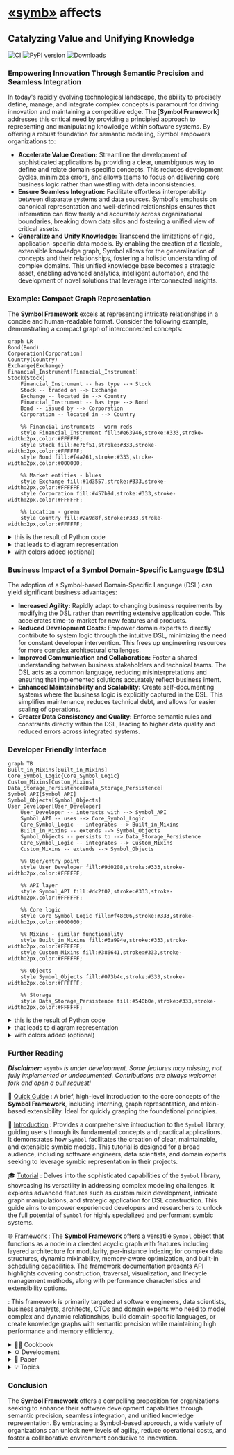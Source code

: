 # [«symb»](https://github.com/ikko/symb) affects

## Catalyzing Value and Unifying Knowledge

[![CI](https://github.com/ikko/symb/actions/workflows/ci.yml/badge.svg)](https://github.com/ikko/symb/actions/workflows/ci.yml)
![PyPI version](https://img.shields.io/pypi/v/symb)
![Downloads](https://img.shields.io/pypi/dm/symb)

### Empowering Innovation Through Semantic Precision and Seamless Integration

In today's rapidly evolving technological landscape, the ability to precisely define, manage, and integrate complex concepts is paramount for driving innovation and maintaining a competitive edge. The [**Symbol Framework**] addresses this critical need by providing a principled approach to representing and manipulating knowledge within software systems. By offering a robust foundation for semantic modeling, Symbol empowers organizations to:

*   **Accelerate Value Creation:** Streamline the development of sophisticated applications by providing a clear, unambiguous way to define and relate domain-specific concepts. This reduces development cycles, minimizes errors, and allows teams to focus on delivering core business logic rather than wrestling with data inconsistencies.
*   **Ensure Seamless Integration:** Facilitate effortless interoperability between disparate systems and data sources. Symbol's emphasis on canonical representation and well-defined relationships ensures that information can flow freely and accurately across organizational boundaries, breaking down data silos and fostering a unified view of critical assets.
*   **Generalize and Unify Knowledge:** Transcend the limitations of rigid, application-specific data models. By enabling the creation of a flexible, extensible knowledge graph, Symbol allows for the generalization of concepts and their relationships, fostering a holistic understanding of complex domains. This unified knowledge base becomes a strategic asset, enabling advanced analytics, intelligent automation, and the development of novel solutions that leverage interconnected insights.

### Example: Compact Graph Representation

The **Symbol Framework** excels at representing intricate relationships in a concise and human-readable format. Consider the following example, demonstrating a compact graph of interconnected concepts:

```mermaid
graph LR
Bond(Bond)
Corporation[Corporation]
Country(Country)
Exchange{Exchange}
Financial_Instrument[Financial_Instrument]
Stock(Stock)
    Financial_Instrument -- has type --> Stock
    Stock -- traded on --> Exchange
    Exchange -- located in --> Country
    Financial_Instrument -- has type --> Bond
    Bond -- issued by --> Corporation
    Corporation -- located in --> Country
    
    %% Financial instruments - warm reds
    style Financial_Instrument fill:#e63946,stroke:#333,stroke-width:2px,color:#FFFFFF;
    style Stock fill:#e76f51,stroke:#333,stroke-width:2px,color:#FFFFFF;
    style Bond fill:#f4a261,stroke:#333,stroke-width:2px,color:#000000;
    
    %% Market entities - blues
    style Exchange fill:#1d3557,stroke:#333,stroke-width:2px,color:#FFFFFF;
    style Corporation fill:#457b9d,stroke:#333,stroke-width:2px,color:#FFFFFF;
    
    %% Location - green
    style Country fill:#2a9d8f,stroke:#333,stroke-width:2px,color:#FFFFFF;
```

<details>
<summary>this is the result of Python code</summary>

```python
from symb import Symbol, s

# Define the symbs
Financial_Instrument = s.Financial_Instrument
Stock = s.Stock
Bond = s.Bond
Exchange = s.Exchange
Corporation = s.Corporation
Country = s.Country

# Establish relationships
Financial_Instrument.has_type(Stock)
Financial_Instrument.has_type(Bond)
Stock.traded_on(Exchange)
Bond.issued_by(Corporation)
Exchange.located_in(Country)
Corporation.located_in(Country)

# Set node shapes, `round` is default
Financial_Instrument.node_shape = "subroutine"
Exchange.node_shape = "rhombus"
Corporation.node_shape = "subroutine"

# Generate the Mermaid diagram source
mermaid_source = Financial_Instrument.to_mmd()

# Print the Mermaid diagram source
print(mermaid_source)
```

</details>


<details>
<summary>that leads to diagram representation</summary>

```css
graph LR
Bond(Bond)
Corporation[Corporation]
Country(Country)
Exchange{Exchange}
Financial_Instrument[Financial_Instrument]
Stock(Stock)
    Financial_Instrument -- has type --> Stock
    Stock -- traded on --> Exchange
    Exchange -- located in --> Country
    Financial_Instrument -- has type --> Bond
    Bond -- issued by --> Corporation
    Corporation -- located in --> Country 
```

</details>


<details>
<summary>with colors added (optional)</summary>

```css
    %% Financial instruments - warm reds
    style Financial_Instrument fill:#e63946,stroke:#333,stroke-width:2px,color:#FFFFFF;
    style Stock fill:#e76f51,stroke:#333,stroke-width:2px,color:#FFFFFF;
    style Bond fill:#f4a261,stroke:#333,stroke-width:2px,color:#000000;
    
    %% Market entities - blues
    style Exchange fill:#1d3557,stroke:#333,stroke-width:2px,color:#FFFFFF;
    style Corporation fill:#457b9d,stroke:#333,stroke-width:2px,color:#FFFFFF;
    
    %% Location - green
    style Country fill:#2a9d8f,stroke:#333,stroke-width:2px,color:#FFFFFF;
```

</details>


### Business Impact of a Symbol Domain-Specific Language (DSL)

The adoption of a Symbol-based Domain-Specific Language (DSL) can yield significant business advantages:

*   **Increased Agility:** Rapidly adapt to changing business requirements by modifying the DSL rather than rewriting extensive application code. This accelerates time-to-market for new features and products.
*   **Reduced Development Costs:** Empower domain experts to directly contribute to system logic through the intuitive DSL, minimizing the need for constant developer intervention. This frees up engineering resources for more complex architectural challenges.
*   **Improved Communication and Collaboration:** Foster a shared understanding between business stakeholders and technical teams. The DSL acts as a common language, reducing misinterpretations and ensuring that implemented solutions accurately reflect business intent.
*   **Enhanced Maintainability and Scalability:** Create self-documenting systems where the business logic is explicitly captured in the DSL. This simplifies maintenance, reduces technical debt, and allows for easier scaling of operations.
*   **Greater Data Consistency and Quality:** Enforce semantic rules and constraints directly within the DSL, leading to higher data quality and reduced errors across integrated systems.

### Developer Friendly Interface

```mermaid
graph TB
Built_in_Mixins[Built_in_Mixins]
Core_Symbol_Logic{Core_Symbol_Logic}
Custom_Mixins[Custom_Mixins]
Data_Storage_Persistence[Data_Storage_Persistence]
Symbol_API[Symbol_API]
Symbol_Objects[Symbol_Objects]
User_Developer[User_Developer]
    User_Developer -- interacts with --> Symbol_API
    Symbol_API -- uses --> Core_Symbol_Logic
    Core_Symbol_Logic -- integrates --> Built_in_Mixins
    Built_in_Mixins -- extends --> Symbol_Objects
    Symbol_Objects -- persists to --> Data_Storage_Persistence
    Core_Symbol_Logic -- integrates --> Custom_Mixins
    Custom_Mixins -- extends --> Symbol_Objects

    %% User/entry point
    style User_Developer fill:#9d0208,stroke:#333,stroke-width:2px,color:#FFFFFF;
    
    %% API layer
    style Symbol_API fill:#dc2f02,stroke:#333,stroke-width:2px,color:#FFFFFF;
    
    %% Core logic
    style Core_Symbol_Logic fill:#f48c06,stroke:#333,stroke-width:2px,color:#000000;
    
    %% Mixins - similar functionality
    style Built_in_Mixins fill:#6a994e,stroke:#333,stroke-width:2px,color:#FFFFFF;
    style Custom_Mixins fill:#386641,stroke:#333,stroke-width:2px,color:#FFFFFF;
    
    %% Objects
    style Symbol_Objects fill:#073b4c,stroke:#333,stroke-width:2px,color:#FFFFFF;
    
    %% Storage
    style Data_Storage_Persistence fill:#540b0e,stroke:#333,stroke-width:2px,color:#FFFFFF;
```


<details>
<summary>this is the result of Python code</summary>

```python
from symb import s

# Define the architectural components as Symbols
User_Developer = s.User_Developer
Symbol_API = s.Symbol_API
Core_Symbol_Logic = s.Core_Symbol_Logic
Built_in_Mixins = s.Built_in_Mixins
Custom_Mixins = s.Custom_Mixins
Symbol_Objects = s.Symbol_Objects
Data_Storage_Persistence = s.Data_Storage_Persistence

# Establish relationships
User_Developer.interacts_with(Symbol_API)
Symbol_API.uses(Core_Symbol_Logic)
Core_Symbol_Logic.integrates(Built_in_Mixins)
Core_Symbol_Logic.integrates(Custom_Mixins)
Built_in_Mixins.extends(Symbol_Objects)
Custom_Mixins.extends(Symbol_Objects)
Symbol_Objects.persists_to(Data_Storage_Persistence)

# Set node shapes, default is "round"
User_Developer.node_shape = "square"
Core_Symbol_Logic.node_shape = "rhombus"
Built_in_Mixins.node_shape = "square"
Custom_Mixins.node_shape = "square"
Symbol_Objects.node_shape = "square"

# Generate the Mermaid diagram source
mermaid_source = User_Developer.to_mmd()

# Print the Mermaid diagram source
print(mermaid_source)
```

</details>


<details>
<summary>that leads to diagram representation</summary>

```css
graph TB
Built_in_Mixins[Built_in_Mixins]
Core_Symbol_Logic{Core_Symbol_Logic}
Custom_Mixins[Custom_Mixins]
Data_Storage_Persistence[Data_Storage_Persistence]
Symbol_API[Symbol_API]
Symbol_Objects[Symbol_Objects]
User_Developer[User_Developer]
    User_Developer -- interacts with --> Symbol_API
    Symbol_API -- uses --> Core_Symbol_Logic
    Core_Symbol_Logic -- integrates --> Built_in_Mixins
    Core_Symbol_Logic -- integrates --> Custom_Mixins
    Built_in_Mixins -- extends --> Symbol_Objects
    Custom_Mixins -- extends --> Symbol_Objects
    Symbol_Objects -- persists to --> Data_Storage_Persistence
```

</details>


<details>
<summary>with colors added (optional)</summary>

```css
    %% User/entry point
    style User_Developer fill:#9d0208,stroke:#333,stroke-width:2px,color:#FFFFFF;
    
    %% API layer
    style Symbol_API fill:#dc2f02,stroke:#333,stroke-width:2px,color:#FFFFFF;
    
    %% Core logic
    style Core_Symbol_Logic fill:#f48c06,stroke:#333,stroke-width:2px,color:#000000;
    
    %% Mixins - similar functionality
    style Built_in_Mixins fill:#6a994e,stroke:#333,stroke-width:2px,color:#FFFFFF;
    style Custom_Mixins fill:#386641,stroke:#333,stroke-width:2px,color:#FFFFFF;
    
    %% Objects
    style Symbol_Objects fill:#073b4c,stroke:#333,stroke-width:2px,color:#FFFFFF;
    
    %% Storage
    style Data_Storage_Persistence fill:#540b0e,stroke:#333,stroke-width:2px,color:#FFFFFF;
```

</details>

### Further Reading

_**Disclaimer:**_
`«symb»` _is under development. Some features may missing, not fully implemented or undocumented. Contributions are always welcome: fork and open a [pull request](https://github.com/ikko/symb/compare)!_


🚀 [Quick Guide](docs/guides/1_quick_guide.md) 
: A brief, high-level introduction to the core concepts of the **Symbol Framework**, including interning, graph representation, and mixin-based extensibility. Ideal for quickly grasping the foundational principles.

📖 [Introduction](docs/guides/2_introduction.md)
: Provides a comprehensive introduction to the `Symbol` library, guiding users through its fundamental concepts and practical applications. It demonstrates how `Symbol` facilitates the creation of clear, maintainable, and extensible symbic models. This tutorial is designed for a broad audience, including software engineers, data scientists, and domain experts seeking to leverage symbic representation in their projects.


🎓 [Tutorial](docs/guides/3_tutorial.md) 
: Delves into the sophisticated capabilities of the `Symbol` library, showcasing its versatility in addressing complex modeling challenges. It explores advanced features such as custom mixin development, intricate graph manipulations, and strategic application for DSL construction. This guide aims to empower experienced developers and researchers to unlock the full potential of `Symbol` for highly specialized and performant symbic systems.

🌐 [Framework](docs/README.md)
: The **Symbol Framework** offers a versatile `Symbol` object that functions as a node in a directed acyclic graph with features including layered architecture for modularity, per-instance indexing for complex data structures, dynamic mixinability, memory-aware optimization, and built-in scheduling capabilities. The framework documentation presents API highlights covering construction, traversal, visualization, and lifecycle management methods, along with performance characteristics and extensibility options. 

: This framework is primarily targeted at software engineers, data scientists, business analysts, architects, CTOs and domain experts who need to model complex and dynamic relationships, build domain-specific languages, or create knowledge graphs with semantic precision while maintaining high performance and memory efficiency.


<details> 
<summary> 🧑‍🍳 Cookbook </summary>

📜 [Cookbook's Table Of Contents](docs/cookbook/0_table_of_contents.md)
: The central table of contents for the Symbol Cookbook, offering practical recipes and examples for common implementation challenges. It serves as a structured entry point for developers seeking hands-on solutions.

🧪 [Essence of Mixins](docs/cookbook/1_mixin_recipe/1_essence_of_mixins.md)
: Explores the fundamental concept of mixins in the `symb` framework, highlighting their role in extending `Symbol` object functionality without traditional inheritance. It emphasizes modularity, reusability, and dynamic extension. This note provides a foundational understanding of why mixins are adopted in `symb` and how they contribute to a flexible, scalable, and maintainable symbic framework.

🧬 [Anatomy_of_a_mixin](docs/cookbook/1_mixin_recipe/2_anatomy_of_a_mixin.md)
: Details the internal structure and expected protocols of a mixin within the `symb` framework. It covers core components like initialization, methods, and properties, and emphasizes the use of `typing.Protocol` for type safety. This document is crucial for developers aiming to create robust and well-integrated extensions, ensuring adherence to established protocols and leveraging mixin validation mechanisms.

🛠 [Implementing_your_first_mixin](docs/cookbook/1_mixin_recipe/3_implementing_your_first_mixin.md)️
: Provides a practical, step-by-step example of creating a simple mixin for the `symb` framework. It demonstrates how to define a mixin class and apply it to a `Symbol` instance to add new capabilities. This guide is ideal for hands-on learning, illustrating the basic process of extending `Symbol` objects with custom behaviors and preparing for subsequent testing and documentation.

🎯 [Testing_your_mixin](docs/cookbook/1_mixin_recipe/4_testing_your_mixin.md)
: Outlines best practices for thoroughly testing mixins within the `symb` framework, covering both synchronous and asynchronous functionalities. It emphasizes isolation, integration, and edge case testing. This document provides a practical example of creating a test file using `pytest` and `anyio`, ensuring the correctness, reliability, and proper integration of custom mixins.

✍ [Documenting_your_mixin](docs/cookbook/1_mixin_recipe/5_documenting_your_mixin.md)️
: Highlights the importance of effective documentation for mixins, covering key elements such as docstrings, type hints, and example usage. It emphasizes clarity, usability, and maintainability. This document guides developers in creating documentation that helps others understand what a mixin does, how to use it, and its specific considerations, fostering collaboration and long-term usability.

📦 [Publishing_your_mixin](docs/cookbook/1_mixin_recipe/6_publishing_your_mixin.md)
: Outlines the process of publishing a `symb` mixin, from sharing it as a third-party package on PyPI to potentially integrating it into the `symb` standard library. It covers project structure, `pyproject.toml`, and `twine`. This document provides essential guidance for making mixins available to a wider audience, detailing the steps for packaging, distribution, and contributing to the core `symb` project.

⏰ [scheduling_jobs](docs/cookbook/2_scheduling_jobs.md)
: Demonstrates how to use the `symb.schedule` module to schedule and manage jobs within `symb` applications. It covers basic usage, job management, and persisting schedules. This recipe provides practical examples and diagrams for automating tasks and orchestrating workflows, making it a valuable resource for integrating scheduling capabilities.

</details>


<details>
<summary> ⚙️ Development </summary>

🏗 [Architecture](docs/development/architecture.md)️
: Provides a detailed overview of the `symb` library's architecture, including its core components and layered structure. It explains how the framework separates concerns to promote modularity and extensibility. This document is essential for contributors and architects interested in the internal workings, dependencies, and design principles that guide the development of the `symb` framework.

🔄 [Conversion To and From](docs/development/conversion_to_and_from.md)
: Outlines the mechanisms for converting standard Python types to `Symbol` objects and vice-versa, enhancing the framework's interoperability and ease of use. It covers primitive and collection types, and nested conversions. This document provides examples of `Symbol.from_<type>` class methods and the `to_sym()` global function, illustrating seamless data integration.

🗺 [Directory_validation_lr diagram](docs/development/directory_validation_lr.mmd)️
: A Mermaid diagram illustrating the architecture of a directory validation system, focusing on its components and their interactions in a left-to-right flow. This visual aid helps in understanding the system's structure, including matching engines, project detection, learning analytics, and performance caching.

🧭 [Directory_validation_tb diagram](docs/development/directory_validation_tb.mmd)
: A Mermaid diagram illustrating the architecture of a directory validation system, focusing on its components and their interactions in a top-to-bottom flow. This visual aid helps in understanding the system's structure, including matching engines, project detection, learning analytics, and performance caching.

📖 [Glossary](docs/development/glossary.md)
: Provides an overview of the design, arithmetic, and algorithmic patterns employed throughout the Symbol project. It defines key terms and concepts for better understanding. This document is beneficial for all users, especially when encountering unfamiliar terminology related to the framework's architecture, mixinability, and data-centric design.

💡 [Good_to_know](docs/development/good_to_know.md)
: Highlights various insights and resolutions for common issues encountered during the development of the `symb` framework. It covers topics like callable weight evaluation, argument mismatches, and non-deterministic Mermaid output. This document serves as a valuable resource for debugging and understanding specific design choices and their implications within the `symb` codebase.

🛣 [Module_paths_diagram](docs/development/module_paths_diagram.md)️
: Illustrates the most direct import paths to each accessible module in the `symb` library using a Mermaid diagram. It provides a clear overview of the library's public API and component access. This visual guide helps developers understand the modular structure and how to import various core and builtin extension modules within their projects.

📝 [Namespace_dsl_spec](docs/development/namespace_dsl_spec.md)
: Details the design and implementation of `symb.py` as a lazy, graph-oriented, immutable symb system, serving as a foundational primitive for domain-specific languages (DSLs). This document covers core components, relations, highlights, render pipelines, and performance characteristics, providing an overview of the DSL capabilities.

📊 [Notations](docs/development/notations.md)
: Provides empirical validation of the Big O notations asserted for key operations within the `Symbol` framework. It includes detailed measurements and analysis of time and space complexity. This document is crucial for understanding the performance characteristics of `Symbol` operations, such as instantiation, relationship linking, and indexed operations, with insights into potentially slow callables.

🚀 [Package_publish](docs/development/package_publish.md)
: Provides detailed instructions on how to build and publish the `symb` package to PyPI (Python Package Index) using `uv` and `twine`. It covers prerequisites, publication steps, and troubleshooting. This guide is essential for maintainers and contributors responsible for releasing new versions of the `symb` library, ensuring a smooth and secure publication process.

🏛 [Structure_overview](docs/development/structure_overview.md)️
: Outlines the project's organizational structure, dividing it into `symb.core` (essential components) and `symb.builtins` (optional, high-level extensions). It includes Mermaid diagrams for visual clarity. This document helps developers understand the modular design and the separation of concerns within the `symb` library, facilitating navigation and contribution.

</details>


<details>
<summary> 📝 Paper </summary>

🎓 [A Principled Framework](docs/paper/A_Principled_Framework.md)
: An academic paper draft introducing the `«symb»` framework, detailing its design principles, architectural layers, and key operations. It includes case studies from the integrated circuit manufacturing domain. This document provides a theoretical foundation and empirical evidence for `«symb»`'s efficacy in dynamic symbic computation and knowledge graph construction, discussing performance and future research avenues.

</details>


<details>
<summary> 💡 Topics </summary>

🧱 [the fundamental building block](docs/topics/1_symb_fundamental_building_block/index.md)
: Explores the `Symbol` object as the atomic unit of the framework, detailing its uniqueness through interning and its role as a node in a dynamic, directed acyclic graph. It covers efficient relationship management and extensibility. This document provides a foundational understanding of how `Symbol` instances form the basis for complex data structures and symbic manipulation tasks, with examples in supply chain modeling and knowledge graphs.

🔗 [relationships diagram](docs/topics/1_symb_fundamental_building_block/symb_relationships.mmd)
: A Mermaid diagram illustrating the core relationships within a `Symbol` object, including children, parents, `related_to`, and `related_how`. This visual aid helps in understanding how `Symbol` instances connect to form complex graph structures and represent semantic information.

🧠 [memory_awareness](docs/topics/10_memory_awareness/index.md)
: Details the `Symbol` framework's meticulous design for memory efficiency, covering GC-aware deletion, proactive memory management for the `context` attribute via `deep_del`, and the `MEMORY_AWARE_DELETE` flag. This document explains how `Symbol` minimizes its memory footprint and ensures robust, predictable behavior in large-scale, interconnected systems.

📊 [memory_awareness_overview diagram](docs/topics/10_memory_awareness/memory_awareness_overview.mmd)
: A Mermaid diagram providing an overview of the `Symbol`'s memory awareness mechanisms, including GC-aware deletion, proactive context cleanup, and the maturing process. This visual aid helps in understanding the various strategies employed to minimize memory footprint and ensure efficient resource management.

🧩 [extensibility_overview diagram](docs/topics/11_extensibility/extensibility_overview.mmd)
: A Mermaid diagram illustrating the `Symbol` framework's extensibility mechanisms, including the `Symbolable` protocol, `MixinFunction` protocol, `SymbolAdapter` concept, enum reflection compatibility, and external DSL input. This visual aid helps in understanding how `Symbol` can be adapted and integrated into a wide array of applications and domains.

🔌 [extensibility](docs/topics/11_extensibility/index.md)
: Explores the `Symbol` framework's strong emphasis on extensibility, detailing how it adapts to diverse domains through well-defined protocols, dynamic mixin capabilities, and compatibility with external data formats. This document covers the `Symbolable` type for robust callable integration, `MixinFunction` protocol for formal mixin interfaces, and compatibility with enum reflection and external DSL inputs.

💡 [example_use](docs/topics/12_example_use/index.md)
: Illustrates several practical use cases of the `Symbol` framework, demonstrating how its core features can be leveraged to solve real-world problems. Examples include basic symb creation, ESG tracking, timeline management, batch processing, and scheduling. This document provides concrete examples and diagrams, showcasing the versatility and power of `Symbol` in various application domains.

🪶 [flyweight_pattern diagram](docs/topics/2_flyweight_design/flyweight_pattern.mmd)
: A Mermaid diagram illustrating the Flyweight design pattern as applied to `Symbol` instantiation, showing how a central pool ensures uniqueness and efficiency. This visual aid helps in understanding the memory optimization and consistent identity achieved through this pattern.

🪶 [flyweight_design](docs/topics/2_flyweight_design/index.md)
: Explains how the `Symbol` framework leverages the Flyweight design pattern to ensure the uniqueness and efficient management of `Symbol` instances. It details the core principle of shared intrinsic state and its advantages. This document provides code examples and industry applications, demonstrating how Flyweight contributes to memory efficiency, consistency, and performance in `Symbol`.

🏗 [layered_architecture](docs/topics/3_layered_architecture/index.md)️
: Describes the `Symbol` framework's layered architecture, separating concerns into `symb.core` (essential building blocks) and `symb.builtins` (optional, high-level extensions). This document explains how this design ensures a lean and stable core while allowing for flexible and modular extension of functionalities, with code examples and industry applications.

📐 [layered_architecture-lr diagram](docs/topics/3_layered_architecture/layered_architecture-lr.mmd)
: A Mermaid diagram illustrating the `Symbol` framework's layered architecture in a left-to-right flow, distinguishing between the core and builtin extension layers. This visual aid helps in understanding the modularity and controlled dependencies within the framework.

📏 [layered_architecture_tb diagram](docs/topics/3_layered_architecture/layered_architecture_tb.mmd)
: A Mermaid diagram illustrating the `Symbol` framework's layered architecture in a top-to-bottom flow, distinguishing between the core and builtin extension layers. This visual aid helps in understanding the modularity and controlled dependencies within the framework.

🗂 [per_instance_indexing](docs/topics/4_per_instance_indexing/index.md)️
: Introduces the concept of per-instance indexing in the `Symbol` framework, where each `Symbol` object possesses its own private, weighted index of other symbs. It details the `SymbolIndex` mechanism. This document explains how this feature enables the creation and efficient management of sophisticated, nested data structures, with code examples and industry applications.

📈 [per_instance_indexing diagram](docs/topics/4_per_instance_indexing/per_instance_indexing.mmd)
: A Mermaid diagram illustrating the per-instance indexing mechanism, showing how a `Symbol` instance owns a private `SymbolIndex` that references other symbs with associated weights. This visual aid helps in understanding the localized, internal data storage for complex, contextual associations.

🧩 [mixinability](docs/topics/5_mixinability/index.md)
: Describes the `Symbol` framework's sophisticated mixinability mechanism, enabling the dynamic extension of `Symbol` instances at runtime. It covers dynamic extension, validation, and the freezing mechanism. This document provides illustrative examples and diagrams, showcasing how mixinability contributes to building highly adaptable and modular systems.

🔄 [mixinability_flow diagram](docs/topics/5_mixinability/mixinability_flow.mmd)
: A Mermaid diagram illustrating the flow of mixin application in the `Symbol` framework, including the validation process and the outcomes of successful or rejected registrations. This visual aid helps in understanding how new functionalities are dynamically attached to `Symbol` instances.

♻ [memory_aware_maturing](docs/topics/6_memory_aware_maturing/index.md)️
: Explains the `Symbol` framework's "maturing" process, orchestrated by the `immute()` method, designed to optimize memory footprint and performance. It details the elevate, slim, and freeze phases. This document provides examples and diagrams, demonstrating how maturing transitions `Symbol` instances from a flexible to an optimized, immutable form.

⏳ maturing_process diagram](docs/topics/6_memory_aware_maturing/maturing_process.mmd)
: A Mermaid diagram illustrating the memory-aware maturing process (`immute()`), showing the sequential execution of `elevate()`, `slim()`, and `freeze()`. This visual aid helps in understanding the optimization steps for `Symbol` instances.

⚙ [maturing_process_2 diagram](docs/topics/6_memory_aware_maturing/maturing_process_2.mmd)️
: A Mermaid diagram detailing the internal mechanisms involved in the memory-aware maturing process, such as `Symbol.metadata`, `deep_del()`, `gc.collect()`, and `_apply_merge_strategy()`. This visual aid helps in understanding the technical underpinnings of memory optimization.

✨ [maturing_process_3 diagram](docs/topics/6_memory_aware_maturing/maturing_process_3.mmd)
: A Mermaid diagram highlighting the benefits of the memory-aware maturing process, including reduced memory footprint, improved performance, stability, and clear lifecycle management. This visual aid helps in understanding the advantages gained from optimizing `Symbol` instances.

📅 [scheduling](docs/topics/7_scheduling/index.md)
: Integrates a robust scheduling mechanism into the `Symbol` framework, enabling deferred and automated task execution. It covers `ScheduledJob` and `Scheduler` components. This document provides illustrative examples and diagrams for microservice orchestration and automated report generation, showcasing flexible scheduling paradigms.

➡ [scheduling_flow diagram](docs/topics/7_scheduling/scheduling_flow.mmd)️
: A Mermaid diagram illustrating the `Symbol` scheduling mechanism, showing how `ScheduledJob` instances are added to a min-heap, monitored by the `Scheduler`, and executed. This visual aid helps in understanding the flow of task automation and job management.

🌟 [api_overview diagram](docs/topics/8_api_highlights/api_overview.mmd)
: A Mermaid diagram providing an overview of the `Symbol` API highlights, categorizing methods by core constructors, relationship management, traversal, lifecycle management, visualization, and utility. This visual aid helps in quickly grasping the breadth of `Symbol`'s functionality.

💡 [api_highlights](docs/topics/8_api_highlights/index.md)
: Details the key methods and properties that form the backbone of the `Symbol` framework's functionality. It covers `Symbol()` constructor, `Symbol.next()`, `append()`, `relate_to()`, traversal methods, `patch()`, visualization, `delete()`, `elevate()`, `slim()`, `immute()`, `ref`, and `Scheduler.add_job()`. This document offers insights into their design principles and practical applications, with code examples and diagrams.

⚡ [Performance](docs/topics/9_performance/index.md)
: Explains how the `Symbol` framework is engineered for high performance, detailing algorithmic and architectural optimizations for efficient instantiation, relationship management, and traversal. This document covers O(1) symb instantiation (intern pool), O(1) relationship linking, O(1) traversal with cache, and O(log n) insert/search with bisect-based insertion order, with code examples and diagrams.

🚀 [Performance_overview diagram](docs/topics/9_performance/performance_overview.mmd)
: A Mermaid diagram providing an overview of the `Symbol`'s performance characteristics, including O(1) instantiation, O(1) linking, O(1) cached traversal, and O(log n) indexed operations. This visual aid helps in understanding the underlying mechanisms that contribute to `Symbol`'s favorable time complexities.

✅ [conclusion](docs/topics/13_conclusion/index.md)
: Summarizes the `Symbol` framework as a high-performance, semantically rich, and thread-safe symb abstraction. It highlights its role as a robust foundation for building DSLs, runtime graphs, and knowledge trees. This document emphasizes the core design principles of structural clarity, cache efficiency, and symbic extensibility, positioning `Symbol` as a valuable tool for modern software engineering challenges.

</details>


### Conclusion

The **Symbol Framework** offers a compelling proposition for organizations seeking to enhance their software development capabilities through semantic precision, seamless integration, and unified knowledge representation. By embracing a Symbol-based approach, a wide variety of organizations can unlock new levels of agility, reduce operational costs, and foster a collaborative environment conducive to innovation.


---
